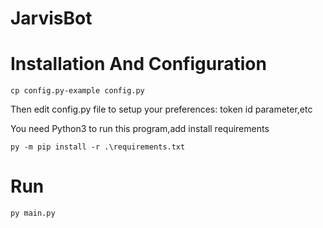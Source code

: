 # JarvisBot

# Installation And Configuration

    cp config.py-example config.py

Then edit config.py file to setup your preferences: token id parameter,etc

You need Python3 to run this program,add install requirements

    py -m pip install -r .\requirements.txt


# Run

    py main.py